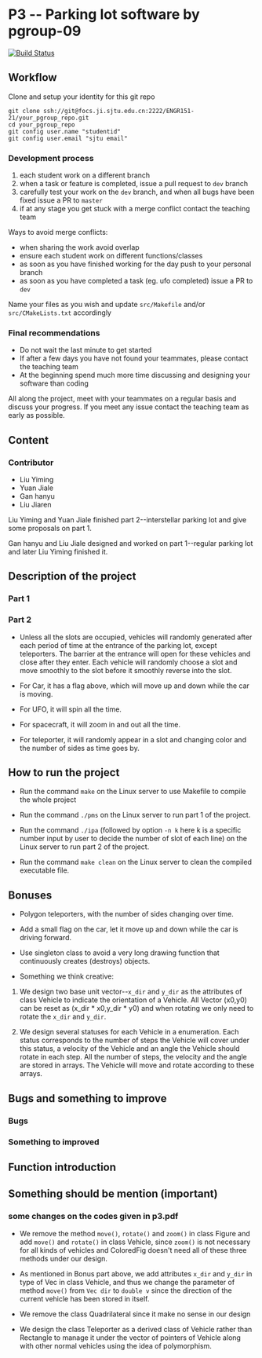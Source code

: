 # P3 -- Parking lot software by pgroup-09

[![Build Status](https://focs.ji.sjtu.edu.cn:2222/api/badges/ENGR151-21/pgroup-09/status.svg)](https://focs.ji.sjtu.edu.cn:2222/ENGR151-21/pgroup-09)

## Workflow

Clone and setup your identity for this git repo
```
git clone ssh://git@focs.ji.sjtu.edu.cn:2222/ENGR151-21/your_pgroup_repo.git
cd your_pgroup_repo
git config user.name "studentid"
git config user.email "sjtu email"
```

### Development process

1. each student work on a different branch
2. when a task or feature is completed, issue a pull request to `dev` branch
3. carefully test your work on the `dev` branch, and when all bugs have been fixed issue a PR to `master`
4. if at any stage you get stuck with a merge conflict contact the teaching team

Ways to avoid merge conflicts:

- when sharing the work avoid overlap
- ensure each student work on different functions/classes
- as soon as you have finished working for the day push to your personal branch
- as soon as you have completed a task (eg. ufo completed) issue a PR to `dev`

Name your files as you wish and update `src/Makefile` and/or `src/CMakeLists.txt` accordingly

### Final recommendations

- Do not wait the last minute to get started
- If after a few days you have not found your teammates, please contact the teaching team
- At the beginning spend much more time discussing and designing your software than coding

All along the project, meet with your teammates on a regular basis and discuss your progress. If you meet any issue contact the teaching team as early as possible.

## Content

### Contributor

- Liu Yiming
- Yuan Jiale
- Gan hanyu
- Liu Jiaren

Liu Yiming and Yuan Jiale finished part 2--interstellar parking lot and give some proposals on part 1.

Gan hanyu and Liu Jiale designed and worked on part 1--regular parking lot and later Liu Yiming finished it.

## Description of the project

### Part 1

### Part 2

- Unless all the slots are occupied, vehicles will randomly generated after each period of time at the entrance of the parking lot, except teleporters. The barrier at the entrance will open for these vehicles and close after they enter. Each vehicle will randomly choose a slot and move smoothly to the slot before it smoothly reverse into the slot.

- For Car, it has a flag above, which will move up and down while the car is moving.

- For UFO, it will spin all the time.

- For spacecraft, it will zoom in and out all the time.

- For teleporter, it will randomly appear in a slot and changing color and the number of sides as time goes by.

## How to run the project

- Run the command `make` on the Linux server to use Makefile to compile the whole project

- Run the command `./pms` on the Linux server to run part 1 of the project.

- Run the command `./ipa` (followed by option `-n k` here k is a specific number input by user to decide the number of slot of each line) on the Linux server to run part 2 of the project.

- Run the command `make clean` on the Linux server to clean the compiled executable file.

## Bonuses

- Polygon teleporters, with the number of sides changing over time.

- Add a small flag on the car, let it move up and down while the car is driving forward.

- Use singleton class to avoid a very long drawing function that continuously creates (destroys) objects.

- Something we think creative:

1. We design two base unit vector--`x_dir` and `y_dir` as the attributes of class Vehicle to indicate the orientation of a Vehicle. All Vector (x0,y0) can be reset as (x_dir * x0,y_dir * y0) and when rotating we only need to rotate the `x_dir` and `y_dir`.

2. We design several statuses for each Vehicle in a enumeration. Each status corresponds to the number of steps the Vehicle will cover under this status, a velocity of the Vehicle and an angle the Vehicle should rotate in each step. All the number of steps, the velocity and the angle are stored in arrays. The Vehicle will move and rotate according to these arrays.

## Bugs and something to improve

### Bugs

### Something to improved

## Function introduction

## Something should be mention (important)

### some changes on the codes given in p3.pdf

- We remove the method `move()`, `rotate()` and `zoom()` in class Figure and add `move()` and `rotate()` in class Vehicle, since `zoom()` is not necessary for all kinds of vehicles and ColoredFig doesn't need all of these three methods under our design.

- As mentioned in Bonus part above, we add attributes `x_dir` and `y_dir` in type of Vec in class Vehicle, and thus we change the parameter of method `move()` from `Vec dir` to `double v` since the direction of the current vehicle has been stored in itself.

- We remove the class Quadrilateral since it make no sense in our design

- We design the class Teleporter as a derived class of Vehicle rather than Rectangle to manage it under the vector of pointers of Vehicle along with other normal vehicles using the idea of polymorphism.
